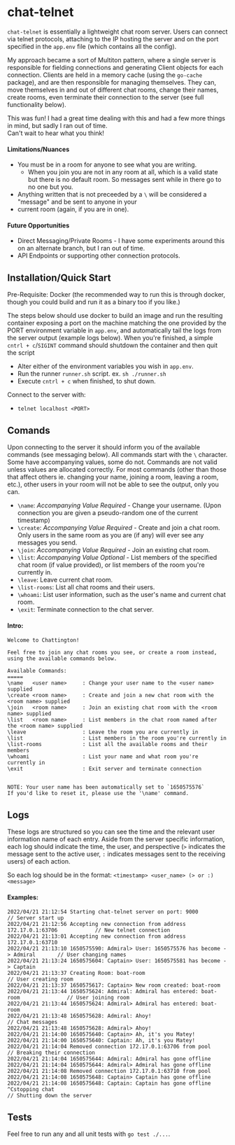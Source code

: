 # chat-telnet
`chat-telnet` is essentially a lightweight chat room server.  Users can connect via telnet protocols, attaching to 
the IP hosting the server and on the port specified in the `app.env` file (which contains all the config).

My approach became a sort of Multiton pattern, where a single server is responsible for fielding connections and 
generating Client objects for each connection.  Clients are held in a memory cache (using the `go-cache` package), 
and are then responsible for managing themselves.  They can, move themselves in and out of different chat rooms, 
change their names, create rooms, even terminate their connection to the server (see full functionality below).

This was fun!  I had a great time dealing with this and had a few more things in mind, but sadly I ran out of time.  
Can't wait to hear what you think!

#### Limitations/Nuances
- You must be in a room for anyone to see what you are writing.
    - When you join you are not in any room at all, which is a valid state but there is no default room.  So 
  messages sent while in there go to no one but you.
- Anything written that is not preceeded by a `\` will be considered a "message" and be sent to anyone in your 
- current room (again, if you are in one).

#### Future Opportunities
- Direct Messaging/Private Rooms - I have some experiments around this on an alternate branch, but I ran out of time.
- API Endpoints or supporting other connection protocols. 

## Installation/Quick Start
Pre-Requisite: Docker (the recommended way to run this is through docker, though you could build and run it as 
a binary too if you like.)

The steps below should use docker to build an image and run the resulting container exposing a port on the 
machine matching the one provided by the PORT environment variable in `app.env`, and automatically tail the logs 
from the server output (example logs below).  When you're finished, a simple `cntrl + c`/`SIGINT` command 
should shutdown the container and then quit the script

- Alter either of the environment variables you wish in `app.env`.
- Run the runner `runner.sh` script.  ex. `sh ./runner.sh`
- Execute `cntrl + c` when finished, to shut down.

Connect to the server with:
- `telnet localhost <PORT>`

## Comands
Upon connecting to the server it should inform you of the available commands (see messaging below).  All commands 
start with the `\` character.  Some have accompanying values, some do not. Commands are not valid unless values 
are allocated correctly.  For most commands (other than those that affect others ie. changing your name, joining 
a room, leaving a room, etc.), other users in your room will not be able to see the output, only you can.
- `\name`: *Accompanying Value Required* - Change your username.  (Upon connection you are given a pseudo-random 
one of the current timestamp)
- `\create`: *Accompanying Value Required* - Create and join a chat room.  Only users in the same room as you are (if any) will ever see any 
messages you send.
- `\join`: *Accompanying Value Required* - Join an existing chat room.
- `\list`: *Accompanying Value Optional* - List members of the specified chat room (if value provided), or list members of the room you're currently in.
- `\leave`: Leave current chat room.
- `\list-rooms`: List all chat rooms and their users.
- `\whoami`: List user information, such as the user's name and current chat room.
- `\exit`: Terminate connection to the chat server.

#### Intro:
```shell
Welcome to Chattington!

Feel free to join any chat rooms you see, or create a room instead, using the available commands below.

Available Commands:
=====
\name 	<user name>		: Change your user name to the <user name> supplied
\create <room name>		: Create and join a new chat room with the <room name> supplied
\join 	<room name>		: Join an existing chat room with the <room name> supplied
\list 	<room name>		: List members in the chat room named after the <room name> supplied
\leave					: Leave the room you are currently in
\list 					: List members in the room you're currently in
\list-rooms				: List all the available rooms and their members
\whoami					: List your name and what room you're currently in
\exit					: Exit server and terminate connection


NOTE: Your user name has been automatically set to `1650575576`
If you'd like to reset it, please use the '\name' command.
```

## Logs
These logs are structured so you can see the time and the relevant user information name of each entry.  Aside 
from the server specific information, each log should indicate the time, the user, and perspective (`>` indicates 
the message sent to the active user, `:` indicates messages sent to the receiving users) of each action.

So each log should be in the format: `<timestamp> <user_name> (> or :) <message>`

#### Examples:
```shell
2022/04/21 21:12:54 Starting chat-telnet server on port: 9000                         // Server start up
2022/04/21 21:12:56 Accepting new connection from address 172.17.0.1:63706            // New telnet connection
2022/04/21 21:13:01 Accepting new connection from address 172.17.0.1:63710
2022/04/21 21:13:10 1650575590: Admiral> User: 1650575576 has become -> Admiral       // User changing names
2022/04/21 21:13:24 1650575604: Captain> User: 1650575581 has become -> Captain
2022/04/21 21:13:37 Creating Room: boat-room                                          // User creating room
2022/04/21 21:13:37 1650575617: Captain> New room created: boat-room
2022/04/21 21:13:44 1650575624: Admiral: Admiral has entered: boat-room               // User joining room
2022/04/21 21:13:44 1650575624: Admiral> Admiral has entered: boat-room
2022/04/21 21:13:48 1650575628: Admiral: Ahoy!                                        // Chat messages
2022/04/21 21:13:48 1650575628: Admiral> Ahoy!
2022/04/21 21:14:00 1650575640: Captain> Ah, it's you Matey!
2022/04/21 21:14:00 1650575640: Captain: Ah, it's you Matey!
2022/04/21 21:14:04 Removed connection 172.17.0.1:63706 from pool                     // Breaking their connection
2022/04/21 21:14:04 1650575644: Admiral: Admiral has gone offline
2022/04/21 21:14:04 1650575644: Admiral> Admiral has gone offline
2022/04/21 21:14:08 Removed connection 172.17.0.1:63710 from pool
2022/04/21 21:14:08 1650575648: Captain> Captain has gone offline
2022/04/21 21:14:08 1650575648: Captain: Captain has gone offline
^Cstopping chat                                                                         // Shutting down the server
```

## Tests
Feel free to run any and all unit tests with `go test ./...`.
